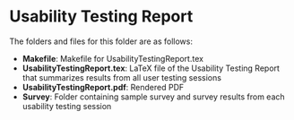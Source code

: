 # Usability Testing Report

The folders and files for this folder are as follows:
- **Makefile**: Makefile for UsabilityTestingReport.tex
- **UsabilityTestingReport.tex**: LaTeX file of the Usability Testing Report that summarizes results from all user
testing sessions
- **UsabilityTestingReport.pdf**: Rendered PDF
- **Survey**: Folder containing sample survey and survey results from each usability testing session
